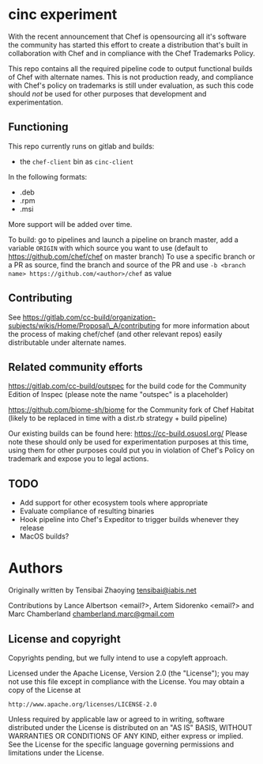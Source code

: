 # cinc experiment

With the recent announcement that Chef is opensourcing all it's software the community has started this effort to create a distribution that's built in collaboration with Chef and in compliance with the Chef Trademarks Policy.

This repo contains all the required pipeline code to output functional builds of Chef with alternate names. This is not production ready, and compliance with Chef's policy on trademarks is still under evaluation, as such this code should _not_ be used for other purposes that development and experimentation.

## Functioning

This repo currently runs on gitlab and builds:

- the `chef-client` bin as `cinc-client`

In the following formats:

- .deb
- .rpm
- .msi

More support will be added over time.

To build: go to pipelines and launch a pipeline on branch master, add a variable `ORIGIN` with which source you want to use (default to https://github.com/chef/chef on master branch)
To use a specific branch or a PR as source, find the branch and source of the PR and use `-b <branch name> https://github.com/<author>/chef` as value

## Contributing

See https://gitlab.com/cc-build/organization-subjects/wikis/Home/Proposal\_A/contributing for more information about the process of making chef/chef (and other relevant repos) easily distributable under alternate names.

## Related community efforts

https://gitlab.com/cc-build/outspec for the build code for the Community Edition of Inspec (please note the name "outspec" is a placeholder)

https://github.com/biome-sh/biome for the Community fork of Chef Habitat (likely to be replaced in time with a dist.rb strategy + build pipeline)

Our existing builds can be found here: https://cc-build.osuosl.org/ Please note these should only be used for experimentation purposes at this time, using them for other purposes could put you in violation of Chef's Policy on trademark and expose you to legal actions.

## TODO

- Add support for other ecosystem tools where appropriate
- Evaluate compliance of resulting binaries
- Hook pipeline into Chef's Expeditor to trigger builds whenever they release
- MacOS builds?

# Authors

Originally written by Tensibai Zhaoying tensibai@iabis.net

Contributions by Lance Albertson <email?>, Artem Sidorenko <email?> and Marc Chamberland chamberland.marc@gmail.com

## License and copyright

Copyrights pending, but we fully intend to use a copyleft approach.

Licensed under the Apache License, Version 2.0 (the "License");
you may not use this file except in compliance with the License.
You may obtain a copy of the License at

    http://www.apache.org/licenses/LICENSE-2.0

Unless required by applicable law or agreed to in writing, software
distributed under the License is distributed on an "AS IS" BASIS,
WITHOUT WARRANTIES OR CONDITIONS OF ANY KIND, either express or implied.
See the License for the specific language governing permissions and
limitations under the License.
